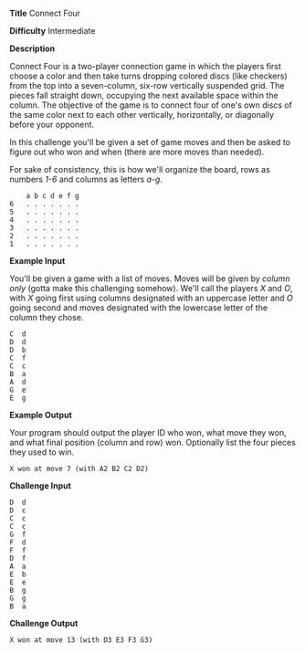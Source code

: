 **Title** Connect Four

**Difficulty** Intermediate

**Description**

Connect Four is a two-player connection game in which the players first choose a color and then take turns dropping colored discs (like checkers) from the top into a seven-column, six-row vertically suspended grid. The pieces fall straight down, occupying the next available space within the column. The objective of the game is to connect four of one's own discs of the same color next to each other vertically, horizontally, or diagonally before your opponent. 

In this challenge you'll be given a set of game moves and then be asked to figure out who won and when (there are more moves than needed). 

For sake of consistency, this is how we'll organize the board, rows as numbers *1-6* and columns as letters *a-g*. 

	    a b c d e f g
	6   . . . . . . . 
	5   . . . . . . . 
	4   . . . . . . . 
	3   . . . . . . . 
	2   . . . . . . . 
	1   . . . . . . . 

**Example Input**

You'll be given a game with a list of moves. Moves will be given by *column only* (gotta make this challenging somehow). We'll call the players *X* and *O*, with *X* going first using columns designated with an uppercase letter and *O* going second and moves designated with the lowercase letter of the column they chose. 

	C  d
	D  d
	D  b
	C  f
	C  c
	B  a
	A  d
	G  e
	E  g
	
**Example Output** 

Your program should output the player ID who won, what move they won, and what final position (column and row) won. Optionally list the four pieces they used to win.

	X won at move 7 (with A2 B2 C2 D2)
	
**Challenge Input**

	D  d
	D  c    
	C  c    
	C  c
	G  f
	F  d
	F  f
	D  f
	A  a
	E  b
	E  e
	B  g
	G  g
	B  a

**Challenge Output**

	X won at move 13 (with D3 E3 F3 G3)
